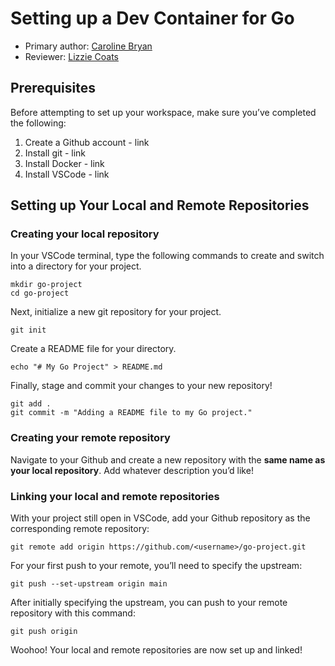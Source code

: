 # Setting up a Dev Container for Go

* Primary author: [Caroline Bryan](https://github.com/cgbryan1)
* Reviewer: [Lizzie Coats](https://github.com/escoats)

## Prerequisites
Before attempting to set up your workspace, make sure you’ve completed the following:

1. Create a Github account - link
2. Install git - link
3. Install Docker - link
4. Install VSCode - link

## Setting up Your Local and Remote Repositories

### Creating your local repository

In your VSCode terminal, type the following commands to create and switch into a directory for your project. 

```
mkdir go-project
cd go-project
```

Next, initialize a new git repository for your project.
```
git init
```

Create a README file for your directory.
```
echo "# My Go Project" > README.md
```

Finally, stage and commit your changes to your new repository!
```
git add .
git commit -m "Adding a README file to my Go project."
```

### Creating your remote repository

Navigate to your Github and create a new repository with the **same name as your local repository**. Add whatever description you’d like!

### Linking your local and remote repositories
With your project still open in VSCode, add your Github repository as the corresponding remote repository:
```
git remote add origin https://github.com/<username>/go-project.git
```

For your first push to your remote, you’ll need to specify the upstream:
```
git push --set-upstream origin main
```

After initially specifying the upstream, you can push to your remote repository with this command:
```
git push origin
```

Woohoo! Your local and remote repositories are now set up and linked!

